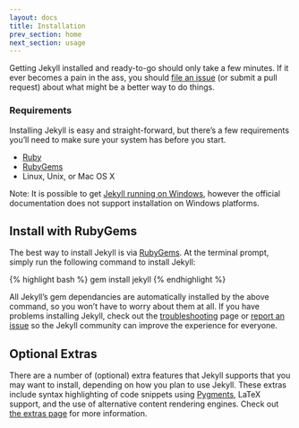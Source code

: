 ```yaml
---
layout: docs
title: Installation
prev_section: home
next_section: usage
---
```


Getting Jekyll installed and ready-to-go should only take a few minutes. If it ever becomes a pain in the ass, you should [file an issue](../issues) (or submit a pull request) about what might be a better way to do things.

### Requirements

Installing Jekyll is easy and straight-forward, but there’s a few requirements you’ll need to make sure your system has before you start.

- [Ruby](http://www.ruby-lang.org/en/downloads/)
- [RubyGems](http://rubygems.org/pages/download)
- Linux, Unix, or Mac OS X

Note: It is possible to get [Jekyll running on Windows](http://www.madhur.co.in/blog/2011/09/01/runningjekyllwindows.html), however the official documentation does not support installation on Windows platforms.

## Install with RubyGems

The best way to install Jekyll is via
[RubyGems](http://docs.rubygems.org/read/chapter/3). At the terminal prompt, simply run the following command to install Jekyll:

{% highlight bash %}
gem install jekyll
{% endhighlight %}

All Jekyll’s gem dependancies are automatically installed by the above command, so you won’t have to worry about them at all. If you have problems installing Jekyll, check out the [troubleshooting](../troubleshooting) page or [report an issue](../issues) so the Jekyll community can improve the experience for everyone.

## Optional Extras

There are a number of (optional) extra features that Jekyll supports that you may want to install, depending on how you plan to use Jekyll. These extras include syntax highlighting of code snippets using [Pygments](http://pygments.org/), LaTeX support, and the use of alternative content rendering engines. Check out [the extras page](../extras) for more information.
